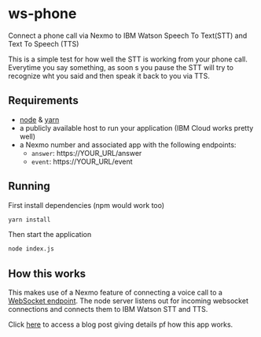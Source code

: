 # ws-phone

Connect a phone call via Nexmo to IBM Watson Speech To Text(STT) and Text To Speech (TTS)

This is a simple test for how well the STT is working from your phone call. Everytime you say something, as soon s you pause the STT will try to recognize wht you said and then speak it back to you via TTS.

## Requirements

* [node](https://nodejs.org/en/) & [yarn](https://yarnpkg.com)
* a publicly available host to run your application (IBM Cloud works pretty well)
* a Nexmo number and associated app with the following endpoints:
  * `answer`: https://YOUR_URL/answer
  * `event`: https://YOUR_URL/event

## Running

First install dependencies (npm would work too)

```bash
yarn install
```

Then start the application

```bash
node index.js
```

## How this works

This makes use of a Nexmo feature of connecting a voice call to a [WebSocket endpoint](https://docs.nexmo.com/voice/voice-api/websockets).  The node server listens out for incoming websocket connections and connects them to IBM Watson STT and TTS.

Click [here](https://watson-tricks.blogspot.com/2018/09/connecting-ibm-watson-speech-services.html) to access a blog post giving details pf how this app works.
